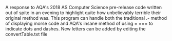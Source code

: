 A response to AQA's 2018 AS Computer Science pre-release code written out of spite in an evening to highlight quite how unbelievably terrible their original method was.
This program can handle both the traditional .- method of displaying morse code and AQA's insane method of using = === to indicate dots and dashes.
New letters can be added by editing the convertTable.txt file
